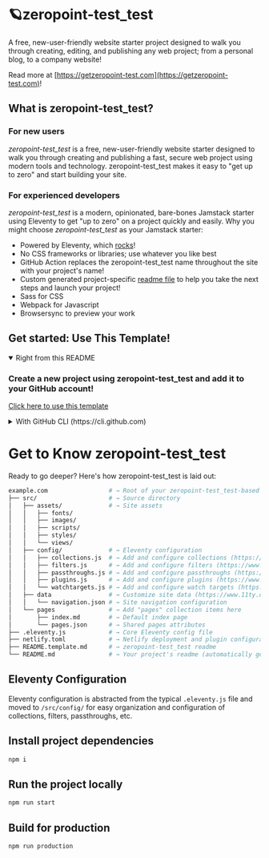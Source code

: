# 🪐zeropoint-test_test
A free, new-user-friendly website starter project designed to walk you through creating, editing, and publishing any web project; from a personal blog, to a company website!

Read more at [https://getzeropoint-test.com](https://getzeropoint-test.com)!

## What is zeropoint-test_test?
### For new users
_zeropoint-test_test_ is a free, new-user-friendly website starter designed to walk you through creating and publishing a fast, secure web project using modern tools and technology. zeropoint-test_test makes it easy to "get up to zero" and start building your site.

### For experienced developers
_zeropoint-test_test_ is a modern, opinionated, bare-bones Jamstack starter using Eleventy to get "up to zero" on a project quickly and easily.
Why you might choose _zeropoint-test_test_ as your Jamstack starter:
* Powered by Eleventy, which [rocks](https://11ty.rocks)!
* No CSS frameworks or libraries; use whatever you like best
* GitHub Action replaces the zeropoint-test_test name throughout the site with your project's name!
* Custom generated project-specific [readme file](https://github.com/ItsMeAra/zeropoint-test_test/blob/master/README.zeropoint-test_test.md) to help you take the next steps and launch your project!
* Sass for CSS
* Webpack for Javascript
* Browsersync to preview your work

 ## Get started: Use This Template!
<details open>
 <summary>Right from this README</summary>
 
 ###  Create a new project using zeropoint-test_test and add it to your GitHub account!
 [Click here to use this template](https://github.com/ItsMeAra/zeropoint-test_test/generate)
 </details>

<details>
 <summary>With GitHub CLI (https://cli.github.com)</summary>

 ### Get started from your command line
 ```sh
  gh repo create example.com --template ItsMeAra/zeropoint-test_test
 ```
</details>

# Get to Know zeropoint-test_test
Ready to go deeper? Here's how zeropoint-test_test is laid out:

```sh
example.com                 # → Root of your zeropoint-test_test-based project
├── src/                    # → Source directory
│   ├── assets/             # → Site assets
│   │   ├── fonts/
│   │   ├── images/
│   │   ├── scripts/
│   │   ├── styles/
│   │   └── views/
│   ├── config/             # → Eleventy configuration
│   │   ├── collections.js  # → Add and configure collections (https://www.11ty.dev/docs/collections/)
│   │   ├── filters.js      # → Add and configure filters (https://www.11ty.dev/docs/filters/)
│   │   ├── passthroughs.js # → Add and configure passthroughs (https://www.11ty.dev/docs/copy/)
│   │   ├── plugins.js      # → Add and configure plugins (https://www.11ty.dev/docs/plugins/)
│   │   └── watchtargets.js # → Add and configure watch targets (https://www.11ty.dev/docs/watch-serve/)
│   ├── data                # → Customize site data (https://www.11ty.dev/docs/data/)
│   │   └── navigation.json # → Site navigation configuration
│   └── pages               # → Add "pages" collection items here
│       ├── index.md        # → Default index page
│       └── pages.json      # → Shared pages attributes
├── .eleventy.js            # → Core Eleventy config file
├── netlify.toml            # → Netlify deployment and plugin configuration (optional)
├── README.template.md      # → zeropoint-test_test readme
└── README.md               # → Your project's readme (automatically generated when this template is used)
```

## Eleventy Configuration
Eleventy configuration is abstracted from the typical `.eleventy.js` file and moved to `/src/config/` for easy organization and configuration of collections, filters, passthroughs, etc.
## Install project dependencies
```bash
npm i
```

## Run the project locally
```bash
npm run start
```

## Build for production
```bash
npm run production
```
